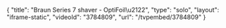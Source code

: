 {
    "title": "Braun Series 7 shaver - OptiFoil\u2122",
    "type": "solo",
    "layout": "iframe-static",
    "videoId": "3784809",
    "url": "\/tvpembed\/3784809"
}